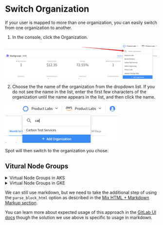 # Switch Organization

If your user is mapped to more than one organization, you can easily switch from one organization to another.

1. In the console, click the Organization.

<img src="/administration/_media/switch-organization-01a.png" />

2. Choose the the name of the organization from the dropdown list. If you do not see the name in the list, enter the first few characters of the organization until the name appears in the list, and then click the name.

<img src="/administration/_media/switch-organization-02.png" width="370" height="128" />

Spot will then switch to the organization you chose.

## Vitural Node Groups

<details>
  <summary markdown="span">Virtual Node Groups in AKS</summary>

  This is the detailed text.

  ## AKS bla bla bla

  We can still use markdown, but we need to take the additional step of using the `parse_block_html` option as described in the [Mix HTML + Markdown Markup section](#mix-html--markdown-markup).

  You can learn more about expected usage of this approach in the [GitLab UI docs](https://gitlab-org.gitlab.io/gitlab-ui/?path=/story/base-collapse--default) though the solution we use above is specific to usage in markdown.
</details>

<details>
  <summary markdown="span">Virtual Node Groups in GKE</summary>

  This is the detailed text.

  ## GKE bla bla bla

  We can still use markdown, but we need to take the additional step of using the `parse_block_html` option as described in the [Mix HTML + Markdown Markup section](#mix-html--markdown-markup).

  You can learn more about expected usage of this approach in the [GitLab UI docs](https://gitlab-org.gitlab.io/gitlab-ui/?path=/story/base-collapse--default) though the solution we use above is specific to usage in markdown.
</details>

We can still use markdown, but we need to take the additional step of using the `parse_block_html` option as described in the [Mix HTML + Markdown Markup section](#mix-html--markdown-markup).

You can learn more about expected usage of this approach in the [GitLab UI docs](https://gitlab-org.gitlab.io/gitlab-ui/?path=/story/base-collapse--default) though the solution we use above is specific to usage in markdown.
